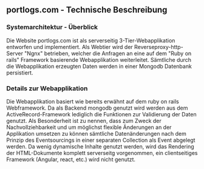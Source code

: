 ## portlogs.com - Technische Beschreibung
### Systemarchitektur - Überblick
Die Website portlogs.com ist als serverseitig 3-Tier-Webapplikation entworfen und implementiert. Als Webtier wird der Reverseproxy-http-Server "Ngnx" betrieben, welcher die Anfragen an eine auf dem "Ruby on rails" Framework basierende Webapplikation weiterleitet. Sämtliche durch die Webapplikation erzeugten Daten werden in einer Mongodb Datenbank persistiert.

###  Details zur Webapplikation
Die Webapplikation basiert wie bereits erwähnt auf dem ruby on rails Webframework. Da als Backend mongodb genutzt wird werden aus dem ActiveRecord-Framework lediglich die Funktionen zur Validierung der Daten genutzt. Als Besonderheit ist zu nennen, dass zum Zweck der Nachvollziehbarkeit und um möglichst flexible Änderungen an der Applikation umsetzen zu können sämtliche Datenänderungen nach dem Prinzip des Eventsourcings in einer separaten Collection als Event abgelegt werden. Da wenig dynamische Inhalte genutzt werden, wird das Rendering der HTML-Dokumente komplett serverseitg vorgenommen, ein clientseitiges Framework (Angular, react, etc.) wird nicht genutzt.
